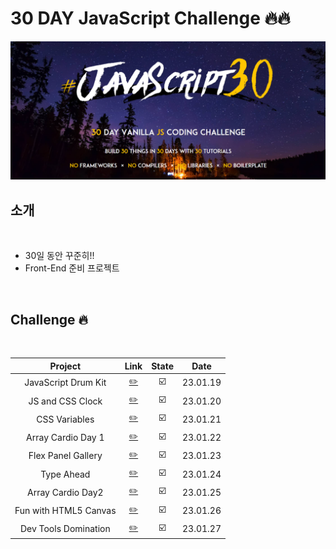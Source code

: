 # 30 DAY JavaScript Challenge 🔥🔥

<img src="./challenge.PNG">

<br />

## 소개

<br />

- 30일 동안 꾸준히!!
- Front-End 준비 프로젝트

<br />

## Challenge 🔥

<br />

|        Project        |                 Link                 | State |   Date   |
| :-------------------: | :----------------------------------: | :---: | :------: |
|  JavaScript Drum Kit  |   [✏️](./JavaScript%20Drum%20Kit/)   |  ☑️   | 23.01.19 |
|   JS and CSS Clock    |   [✏️](./JS%20and%20CSS%20Clock/)    |  ☑️   | 23.01.20 |
|     CSS Variables     |       [✏️](./CSS%20Variables/)       |  ☑️   | 23.01.21 |
|  Array Cardio Day 1   |  [✏️](./Array%20Cardio%20Day%201/)   |  ☑️   | 23.01.22 |
|  Flex Panel Gallery   |   [✏️](./Flex%20Panel%20Gallery/)    |  ☑️   | 23.01.23 |
|      Type Ahead       |        [✏️](./Type%20Ahead/)         |  ☑️   | 23.01.24 |
|   Array Cardio Day2   |  [✏️](./Array%20Cardio%20Day%202/)   |  ☑️   | 23.01.25 |
| Fun with HTML5 Canvas | [✏️](./Fun%20with%20HTML5%20Canvas/) |  ☑️   | 23.01.26 |
| Dev Tools Domination  |  [✏️](./Dev%20Tools%20Domination/)   |  ☑️   | 23.01.27 |
